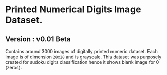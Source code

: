 
# Printed Numerical Digits Image Dataset.

## Version : v0.01 Beta

Contains around 3000 images of digitally printed numeric dataset. Each image is of dimension `28x28` and is grayscale. This dataset was purposely created for sudoku digits classification hence it shows blank image for 0 (zeros).


